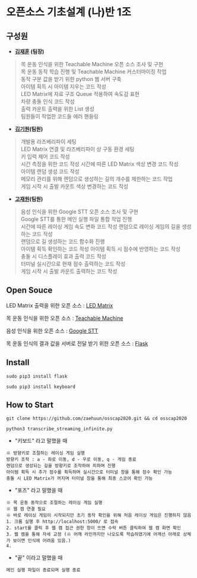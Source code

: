 # 오픈소스 기초설계 (나)반 1조 


## 구성원
- **[김재훈](https://github.com/zaehuun) (팀장)**   
> 목 운동 인식을 위한 Teachable Machine 오픈 소스 조사 및 구현   
목 운동 동작 학습 진행 및 Teachable Machine 커스터마이징 작업   
동작 구분 값을 받기 위한 python 웹 서버 구축   
아이템 획득 시 아이템 지우는 코드 작성   
LED Matrix에 자료 구조 Queue 적용하여 속도감 표현      
차량 충돌 인식 코드 작성   
출력 카운트 출력을 위한 List 생성   
팀원들이 작업한 코드들 에러 핸들링   

- **[김기원](https://github.com/justkiwon)(팀원)**
> 개발용 라즈베리파이 세팅   
LED Matrix 연결 및 라즈베리파이 상 구동 환경 세팅   
키 입력 제어 코드 작성   
시간 측정을 위한 코드 작성
시간에 따른 LED Matrix 색상 변경 코드 작성   
아이템 랜덤 생성 코드 작성   
메모리 관리를 위해 랜덤으로 생성하는 길의 개수를 제한하는 코드 작업   
게임 시작 시 출발 카운트 색상 변경하는 코드 작성   
 
- **[고재원](https://github.com/jaewon1778)(팀원)**
> 음성 인식을 위한 Google STT 오픈 소스 조사 및 구현   
Google STT를 통한 메인 실행 파일 통합 작업 진행   
시간에 따른 레이싱 게임 속도 변화 코드 작성
랜덤으로 레이싱 게임의 길을 생성하는 코드 작성   
랜덤으로 길 생성하는 코드 함수화 진행   
아이템 획득 확인하는 코드 작성
아이템 획득 시 점수에 반영하는 코드 작성   
충돌 시 디스플레이 효과 출력 코드 작성   
터미널 실시간으로 현재 점수 출력하는 코드 작성   
게임 시작 시 출발 카운트 출력하는 코드 작성   

 

## Open Souce
LED Matrix 출력을 위한 오픈 소스 : [LED Matrix](https://learn.adafruit.com/connecting-a-16x32-rgb-led-matrix-panel-to-a-raspberry-pi/experimental-python-code)
   
목 운동 인식을 위한 오픈 소스 : [Teachable Machine](https://teachablemachine.withgoogle.com/)
  
음성 인식을 위한 오픈 소스 : [Google STT](https://cloud.google.com/speech-to-text/docs/?hl=ko)

목 운동 인식의 결과 값을 서버로 전달 받기 위한 오픈 소스 : [Flask](https://flask-docs-kr.readthedocs.io/ko/latest/)


## Install
 
```
sudo pip3 install flask
```
```
sudo pip3 install keyboard
```
   
## How to Start
```
git clone https://github.com/zaehuun/osscap2020.git && cd osscap2020
```
```
python3 transcribe_streaming_infinite.py
```
- "키보드" 라고 말했을 때   
```
※ 방향키로 조절하는 레이싱 게임 실행
방향키 조작 : a - 좌로 이동, d - 우로 이동, q - 게임 종료
랜덤으로 생성되는 길을 방향키로 조작하여 피하며 진행
아이템 획득 시 추가 점수를 획득하며 실시간으로 터미널 창을 통해 점수 확인 가능
충돌 시 LED Matrix가 꺼지며 터미널 창을 통해 최종 스코어 확인 가능
```


- "포즈" 라고 말했을 때
```
※ 목 운동 동작으로 조절하는 레이싱 게임 실행
※ 웹 캠 연결 필요
※ 바로 레이싱 게임이 시작되지만 초기 동작 확인을 위해 처음 레이싱 게임은 진행하지 않음
1. 크롬 실행 후 http://localhost:5000/ 로 접속
2. start를 클릭 후 웹 캠 접근 권한 창이 뜨면 수락 버튼 클릭하여 웹 캠 화면 확인
3. 웹 캠을 통해 자세 교정 (※ 어깨 라인까지만 나오도록 학습하였기에 어깨선 아래로 상체가 보이면 인식에 어려움 있음.)
4. 

```


- "끝" 이라고 말했을 때
```
메인 실행 파일이 종료되며 실행 종료
```

